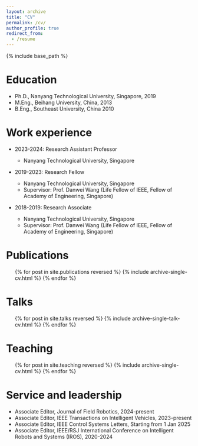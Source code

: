 ```yaml
---
layout: archive
title: "CV"
permalink: /cv/
author_profile: true
redirect_from:
  - /resume
---
```


{% include base_path %}

Education
======
* Ph.D., Nanyang Technological University, Singapore, 2019
* M.Eng., Beihang University, China, 2013
* B.Eng., Southeast University, China 2010

Work experience
======
* 2023-2024: Research Assistant Professor
  * Nanyang Technological University, Singapore

* 2019-2023: Research Fellow
  * Nanyang Technological University, Singapore
  * Supervisor: Prof. Danwei Wang (Life Fellow of IEEE, Fellow of Academy of Engineering, Singapore)

* 2018-2019: Research Associate
  * Nanyang Technological University, Singapore
  * Supervisor: Prof. Danwei Wang (Life Fellow of IEEE, Fellow of Academy of Engineering, Singapore)

Publications
======
  <ul>{% for post in site.publications reversed %}
    {% include archive-single-cv.html %}
  {% endfor %}</ul>
  
Talks
======
  <ul>{% for post in site.talks reversed %}
    {% include archive-single-talk-cv.html  %}
  {% endfor %}</ul>
  
Teaching
======
  <ul>{% for post in site.teaching reversed %}
    {% include archive-single-cv.html %}
  {% endfor %}</ul>
  
Service and leadership
======
* Associate Editor, Journal of Field Robotics, 2024-present
* Associate Editor, IEEE Transactions on Intelligent Vehicles, 2023-present
* Associate Editor, IEEE Control Systems Letters, Starting from 1 Jan 2025
* Associate Editor, IEEE/RSJ International Conference on Intelligent Robots and Systems (IROS), 2020-2024
